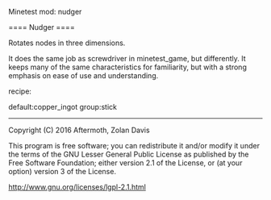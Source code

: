 Minetest mod: nudger

==== Nudger ====

Rotates nodes in three dimensions.

It does the same job as screwdriver in minetest_game, but differently.
It keeps many of the same characteristics for familiarity, but with a strong emphasis on ease of use and understanding.

recipe:

  default:copper_ingot
  group:stick


----

Copyright (C) 2016 Aftermoth, Zolan Davis

This program is free software; you can redistribute it and/or modify it
under the terms of the GNU Lesser General Public License as published
by the Free Software Foundation; either version 2.1 of the License,
or (at your option) version 3 of the License.

http://www.gnu.org/licenses/lgpl-2.1.html

